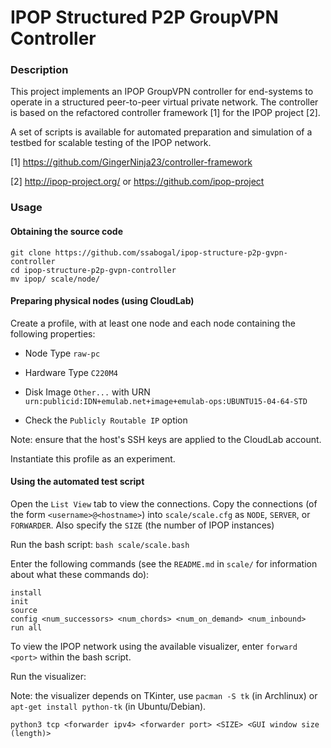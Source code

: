 # IPOP Structured P2P GroupVPN Controller

### Description
This project implements an IPOP GroupVPN controller for end-systems to operate in a structured peer-to-peer virtual private network. The controller is based on the refactored controller framework [1] for the IPOP project [2].

A set of scripts is available for automated preparation and simulation of a testbed for scalable testing of the IPOP network.

[1] https://github.com/GingerNinja23/controller-framework

[2] http://ipop-project.org/ or https://github.com/ipop-project

### Usage

#### Obtaining the source code

```
git clone https://github.com/ssabogal/ipop-structure-p2p-gvpn-controller
cd ipop-structure-p2p-gvpn-controller
mv ipop/ scale/node/
```

#### Preparing physical nodes (using CloudLab)

Create a profile, with at least one node and each node containing the following properties:

* Node Type ```raw-pc```

* Hardware Type ```C220M4```

* Disk Image ```Other...``` with URN ```urn:publicid:IDN+emulab.net+image+emulab-ops:UBUNTU15-04-64-STD```

* Check the ```Publicly Routable IP``` option


Note: ensure that the host's SSH keys are applied to the CloudLab account.

Instantiate this profile as an experiment.

#### Using the automated test script

Open the ```List View``` tab to view the connections. Copy the connections (of the form ```<username>@<hostname>```) into ```scale/scale.cfg``` as ```NODE```, ```SERVER```, or ```FORWARDER```. Also specify the ```SIZE``` (the number of IPOP instances)

Run the bash script:
```bash scale/scale.bash```

Enter the following commands (see the ```README.md``` in ```scale/``` for information about what these commands do):
```
install
init
source
config <num_successors> <num_chords> <num_on_demand> <num_inbound>
run all
```

To view the IPOP network using the available visualizer, enter ```forward <port>``` within the bash script.

Run the visualizer:

Note: the visualizer depends on TKinter, use ```pacman -S tk``` (in Archlinux) or ```apt-get install python-tk``` (in Ubuntu/Debian).

```python3 tcp <forwarder ipv4> <forwarder port> <SIZE> <GUI window size (length)>```
